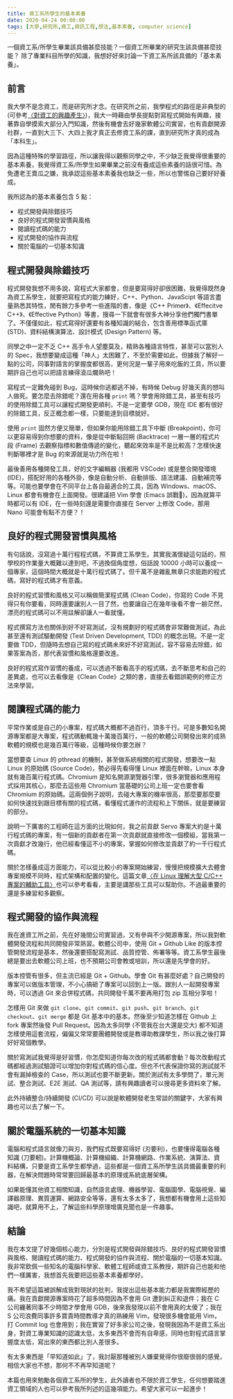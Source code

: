 ```yaml
---
title: 資工系所學生的基本素養
date: 2020-04-24 00:00:00
tags: [大學,研究所,資工,資訊工程,想法,基本素養, computer science]
---
```


一個資工系/所學生畢業該具備甚麼技能？一個資工所畢業的研究生該具備甚麼技能？
除了專業科目所學的知識，我想好好來討論一下資工系所該具備的「基本素養」。
<!-- more --> 

## 前言

我大學不是念資工，而是研究所才念。在研究所之前，我學程式的路徑是非典型的 (可參考[〈對資工的興趣產生〉](/post/2019/12/cs-to-me/))，我大一時藉由學長提點對寫程式開始有興趣，接著靠自學摸索大部分入門知識，然後有機會去好幾家軟體公司實習，也有貢獻開源社群，一直到大三下、大四上我才真正去修資工系的課，直到研究所才真的成為「本科生」。

因為這種特殊的學習路徑，所以讓我得以觀察同學之中，不少缺乏我覺得很重要的基本素養，我覺得資工系/所學生如果畢業之前沒有養成這些素養的話很可惜。為免遭老王賣瓜之嫌，我承認這些基本素養我也缺乏一些，所以也警惕自己要好好養成。

我所認為的基本素養包含 5 點：

- 程式開發與除錯技巧
- 良好的程式開發習慣與風格
- 閱讀程式碼的能力
- 程式開發的協作與流程
- 關於電腦的一切基本知識

## 程式開發與除錯技巧

程式開發我想不用多說，寫程式大家都會，但是要寫得好卻很困難，我覺得既然身為資工系學生，就要把寫程式的能力練好，C++、Python、JavaScipt 等語言盡量熟悉其特性，閒有餘力多參考一些進階的書，像是《C++ Primer》、《Effecitve C++》、《Effective Python》等書，搜尋一下就會有很多大神分享他們獨門書單了。不僅僅如此，程式寫得好還要有各種知識的結合，包含善用標準函式庫 (STD)、資料結構演算法、設計模式 (Design Pattern) 等。

同學之中一定不乏 C++ 高手令人望塵莫及，精熟各種語言特性，甚至可以當別人的 Spec，我想要變成這種「神人」太困難了，不至於需要如此，但據我了解好一點的公司，同事對語言的掌握度都很高，更何況是一輩子用來吃飯的工具，所以要期許自己也可以把語言練得滾瓜爛熟吧！

寫程式一定難免碰到 Bug，這時候你逃都逃不掉，有時候 Debug 好幾天真的想叫人做死。要怎麼去除錯呢？還在用各種 `print` 嗎？學會用除錯工具，甚至有技巧的使用除錯工具可以讓程式開發更順利，不是一定要學 GDB，現在 IDE 都有很好的除錯工具，反正概念都一樣，只要能達到目標就好。

使用 `print` 固然方便又簡單，但如果你能用除錯工具下中斷 (Breakpoint)，你可以更容易得到你想要的資料，像是從中斷點回朔 (Backtrace) 一層一層的程式片段 (Frame) 去觀察指標和數值傳遞的變化，聽起來效率是不是比較高？怎樣快速判斷哪裡才是 Bug 的來源就是功力所在啦！

最後善用各種開發工具，好的文字編輯器 (我都用 VSCode) 或是整合開發環境 (IDE)，搭配好用的各種外掛，像是自動分析、自動排版、語法建議、自動補完等等。可能也要學會在不同平台上各自最適合的工具，因為 Windows、macOS、Linux 都會有機會在上面開發。很建議把 Vim 學會 (Emacs 誤戰🤣)，因為就算平時都可以有 IDE，在一些時刻還是需要你直接在 Server 上修改 Code，那用 Nano 可能會有點不方便？！

## 良好的程式開發習慣與風格

有句話說，沒寫過十萬行程程式碼，不算資工系學生。其實我滿懷疑這句話的，照學校的作業量大概難以達到吧，不過換個角度想，俗話說 10000 小時可以養成一個專家，這個時間大概就是十萬行程式碼了。但千萬不是雜亂無章只求能跑的程式碼，寫好的程式碼才有意義。

良好的程式習慣和風格又可以稱做簡潔程式碼 (Clean Code)，你寫的 Code 不見得只有你要看，同時還要讓別人一目了然，也要讓自己在幾年後看不會一臉茫然，漂亮的程式碼可以不用註解卻讓人一看就懂。

程式撰寫方法也關係到好不好寫測試，沒有規劃好的程式碼會非常難做測試，為此甚至還有測試驅動開發 (Test Driven Development, TDD) 的概念出現。不是一定要做 TDD，但隨時去想自己寫的程式碼未來好不好寫測試，容不容易去除錯，如果答案為否，那代表習慣和風格還要改進。

良好的程式寫作習慣的養成，可以透過不斷看高手的程式碼，去不斷思考和自己的差異處，也可以去看像是《Clean Code》之類的書，直接去看錯誤範例的修正方法來學習。

## 閱讀程式碼的能力

平常作業或是自己的小專案，程式碼大概都不過百行，頂多千行。可是多數知名開源專案都是大專案，程式碼動輒幾十萬幾百萬行，一般的軟體公司開發出來的成熟軟體的規模也是幾百萬行等級，這種時候你要怎辦？

當想要查 Linux 的 pthread 的機制，甚至做系統相關的程式開發，想要改一點 Linux 的原始碼 (Source Code)，勢必得先看得懂 Linux 裡面在幹嘛，Linux 本身就有幾百萬行程式碼。Chromium 是知名開源瀏覽器引擎，很多瀏覽器和應用程式採用其核心，那麼去這些用 Chromium 當基礎的公司上班一定也要會看 Chromium 的原始碼。這兩個例子說明，去碰大專案的機率很高，那麼要那麼要如何快速找到跟目標有關的程式碼，看懂程式運作的流程和上下關係，就是要練習的部分。

說明一下厲害的工程師在這方面的比現如何，我之前貢獻 Servo 專案大約是十萬行程式碼的專案，有一個新的貢獻者在第一次貢獻就直接修改一個模組，當我第一次貢獻才改幾行，他已經看懂這不小的專案，掌握如何修改並貢獻了約一千行程式碼。

關於怎樣養成這方面能力，可以從比較小的專案開始練習，慢慢把規模擴大去體會專案規模不同時，程式架構和配置的變化。這篇文章[〈在 Linux 理解大型 C/C++ 專案的輔助工具〉](https://medium.com/fcamels-notes/%E5%9C%A8-linux-%E7%90%86%E8%A7%A3%E5%A4%A7%E5%9E%8B-c-c-%E5%B0%88%E6%A1%88%E7%9A%84%E8%BC%94%E5%8A%A9%E5%B7%A5%E5%85%B7-f794c3aa43f7)也可以參考看看，主要是講那些工具可以幫助你。不過最重要的還是多練習和多觀察。

## 程式開發的協作與流程

我在進資工所之前，先在好幾間公司實習過，又有參與不少開源專案，所以我對軟體開發流程和共同開發非常熟習。軟體公司中，使用 Git + Github Like 的版本控管開發流程是基本，然後還要搭配寫測試、品質控管、佈署等等。資工系學生最後總是要出去軟體公司上班，也不預期公司會教或培訓，所以還是先學會的好。

版本控管有很多，但主流已經是 Git + Github。學會 Git 有甚麼好處？自己開發的專案可以做版本管理，不小心搞砸了專案可以回到上一版。跟別人一起開發專案時，可以透過 Git 來合併程式碼，共同開發千萬不要再用打包 zip 互相分享啦！

怎樣用 Git 來做 `git clone`、`git commit`、`git push`、`git branch`、`git checkout`、`git merge` 都是 Git 基本中的基本。然後至少知道怎樣在 Github 上 fork 專案然後發 Pull Request。因為太多同學 (不管我在台大還是交大) 都不知道怎樣使用這套流程，偏偏又常常要團體開發或是教導助教課學生，所以我之後打算好好寫個教學。

關於寫測試我覺得是好習慣，你怎麼知道你每次改的程式碼都會動？每次改動程式碼都經過測試驗證可以增加你對程式碼的信心度。但也不代表保證你寫的測試就不會有漏掉檢查的 Case，所以測試也要不斷更新。關於測試有太多學問了，單元測試、整合測試、E2E 測試、QA 測試等，請有興趣讀者可以搜尋更多資料來了解。

此外持續整合/持續開發 (CI/CD) 可以說是軟體開發老生常談的關鍵字，大家有興趣也可以去了解一下。

## 關於電腦系統的一切基本知識

電腦和程式語言就像刀與刃，我們程式既要寫得好 (刃要利)，也要懂得電腦各種知識 (刀要軔)。計算機概論、計算機組織、計算機網路、作業系統、演算法、資料結構，只要是資工系學生都學過，這些都是一個資工系所學生該具備最重要的利器，在解決問題時常常要回歸最基本的原理或系統底層架構。

如果能懂其他資工相關知識，自然語言處理、機器學習、電腦圖學、電腦視覺、編譯器原理、異質運算、網路安全等等，還有太多太多了，我想都有機會用上這些知識吧，就算用不上，了解這些科學原理增廣見聞也是一件趣事。

## 結論

我在本文提了好幾個核心能力，分別是程式開發與除錯技巧、良好的程式開發習慣與風格、閱讀程式碼的能力、程式開發的協作與流程、關於電腦的一切基本知識。我非常欽佩一些知名的電腦科學家、軟體工程師或資工系教授，期許自己也能和他們一樣厲害，我想首先我要把這些基本素養都學好。

我不希望這篇被誤解成我對現狀的批判，我提出這些基本能力都是我實際經歷的痛。我在貢獻開源專案時花了超多時間因為不會用 Git 遭到糾正和退件；我在 C 公司纏著同事不少時間才學會用 GDB，後來我發現以前不會用真的太傻了；我在 S 公司浪費同事許多寶貴時間教導才真的熟練用 Vim，發現很多機會能用 Vim，打 Commit log 也會用到；我在實習了好多家公司之後，發現我因為不是資工系出身，對資工專業知識的認識太低，太多東西不會而有自卑感，同時也對程式語言掌握度太低，寫出來的東西都比別人差很多。

有太多東西是「早知道如此」了，我討厭那種被別人嫌棄覺得你很廢很弱的感覺，相信大家也不想，那何不不再早知道呢？

本篇也用來勉勵各個資工系所的學生，此外讀者也不限於資工學生，任何想要踏進資工領域的人也可以參考我所列述的這幾項能力。希望大家可以一起進步！
